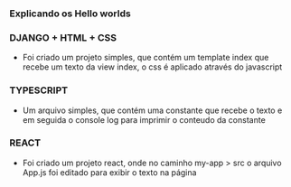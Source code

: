 ### Explicando os Hello worlds

### DJANGO + HTML + CSS
- Foi criado um projeto simples, que contém um template index que recebe um texto da view index, o css é aplicado através do javascript

### TYPESCRIPT
- Um arquivo simples, que contém uma constante que recebe o texto e em seguida o console log para imprimir o conteudo da constante

### REACT
- Foi criado um projeto react, onde no caminho my-app > src o arquivo App.js foi editado para exibir o texto na página
